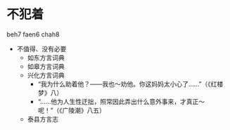 # 不犯着
beh7 faen6 chah8
+ 不值得、没有必要
  * 如东方言词典
  * 如皋方言词典
  * 兴化方言词典
    - “我为什么助着他？——我也～劝他。你这妈妈太小心了……”（《红楼梦》八）
    - “……他为人生性迂拙，照常因此弄出什么意外事来，才真正～呢！”（《广陵潮》八五）
  * 泰县方言志
